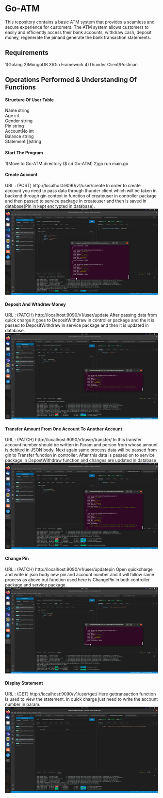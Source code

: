 # Go-ATM
This repository contains a basic ATM system that provides a seamless and secure experience for customers. The ATM system allows customers to easily and efficiently access their bank accounts, withdraw cash, deposit money, regenerate the pinand generate the bank transaction statements.

## Requirements
1)Golang
2)MongoDB
3)Gin Framework
4)Thunder Client/Postman


## Operations Performed & Understanding Of Functions

#### Structure Of User Table
Name      string   
Age       int      
Gender    string   
Pin       string   
AccountNo int      
Balance   string   
Statement []string 

#### Start The Program
1)Move to Go-ATM directory ($ cd Go-ATM)
2)go run main.go

#### Create Account
URL : (POST) http://localhost:9090/v1/user/create
In order to create account you need to pass data through thunder client which will be taken in backend through gin context in function of createuser in controller package and then passed to service package in createuser and then is saved in database(Pin in kept encrypted in database).
![Image text](https://github.com/deepakyadav810/Go-ATM/blob/main/Images/createacc.png)

#### Deposit And Wthdraw Money
URL : (PATCH) http://localhost:9090/v1/user/update
After passing data from quick charge it goes to DepositWithdraw in controller package and the it is passed to DepositWithdraw in service package and then it is updated in database.
![Image text](https://github.com/deepakyadav810/Go-ATM/blob/main/Images/depositwithdraw.png)

#### Transfer Amount From One Account To Another Account
URL : (PATCH) http://localhost:9090/v1/user/transfer/<Account No. to transfer amount>
In this transfer account number should be written in Param and person from whose amount is debited in JSON body. Next again same process data will be passed from gin to Transfer function in controller. After this data is passed on to service package in DepostWithdraw function and changes are updated in database
![Image text](https://github.com/deepakyadav810/Go-ATM/blob/main/Images/transfer.png)

#### Change Pin
URL : (PATCH) http://localhost:9090/v1/user/updatepin
Open quickcharge and write in json body new pin and account number and it will follow same process as above but function used here is ChangePin in both controller package and service package.
![Image text](https://github.com/deepakyadav810/Go-ATM/blob/main/Images/changepin.png)

#### Display Statement
URL : (GET) http://localhost:9090/v1/user/get/<Account No. to fetch details>
Here gettransaction function is used to view the statement. In quick charge just need to write the account number in param.
![Image text](https://github.com/deepakyadav810/Go-ATM/blob/main/Images/statement.png)
